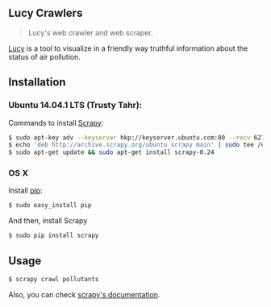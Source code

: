 ## Lucy Crawlers
> Lucy's web crawler and web scraper.

[Lucy](https://github.com/chirakiru/lucy "Code repository") is a tool to visualize in a friendly way truthful information about the status of air pollution.

## Installation

### Ubuntu 14.04.1 LTS (Trusty Tahr):
Commands to install [Scrapy](http://doc.scrapy.org):

```bash
$ sudo apt-key adv --keyserver hkp://keyserver.ubuntu.com:80 --recv 627220E7
$ echo 'deb http://archive.scrapy.org/ubuntu scrapy main' | sudo tee /etc/apt/sources.list.d/scrapy.list
$ sudo apt-get update && sudo apt-get install scrapy-0.24
```

### OS X
Install [pip](https://pip.pypa.io/en/latest/):

```bash
$ sudo easy_install pip
```

And then, install Scrapy

```bash
$ sudo pip install scrapy
```

## Usage

```bash
$ scrapy crawl pollutants
```

Also, you can check [scrapy's documentation](http://doc.scrapy.org/en/latest/index.html).
